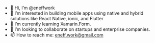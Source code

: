 - 👋 Hi, I’m @eneffwork
- 👀 I’m interested in building mobile apps using native and hybrid solutions like React Native, ionic, and Flutter
- 🌱 I’m currently learning Xamarin.Form.
- 💞️ I’m looking to collaborate on startups and enterprise companies.
- 📫 How to reach me: eneff.work@gmail.com

<!---
eneffwork/eneffwork is a ✨ special ✨ repository because its `README.md` (this file) appears on your GitHub profile.
You can click the Preview link to take a look at your changes.
--->
